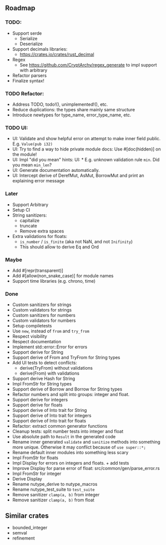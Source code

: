 ## Roadmap

### TODO:
* Support serde
  * Serialize
  * Deserialize
* Support decimals libraries:
  * https://crates.io/crates/rust_decimal
* Regex
  * See https://github.com/CryptArchy/regex_generate to impl support with arbitrary
* Refactor parsers
* Finalize syntax!

### TODO Refactor:
* Address TODO, todo!(), unimplemented!(), etc.
* Reduce duplications: the types share mainly same structure
* Introduce newtypes for type_name, error_type_name, etc.

### TODO UI:
* UI: Validate and show helpful error on attempt to make inner field public. E.g. `Value(pub i32)`
* UI: Try to find a way to hide private module docs: Use #[doc(hidden)] on the module!
* UI: Impl  "did you mean" hints:
  UI: * E.g. unknown validation rule `min`. Did you mean `min_len`?
* UI: Generate documentation automatically.
* UI: Intercept derive of DerefMut, AsMut, BorrowMut and print an explaining error message

### Later
* Support Arbitrary
* Setup CI
* String sanitizers:
  * capitalize
  * truncate
  * Remove extra spaces
* Extra validations for floats:
  * `is_number` / `is_finite` (aka not NaN, and not `Inifinity`)
  * This should allow to derive Eq and Ord

### Maybe
* Add #[repr(transparent)]
* Add #[allow(non_snake_case)] for module names
* Support time libraries (e.g. chrono, time)


### Done
* Custom sanitizers for strings
* Custom validators for strings
* Custom sanitizers for numbers
* Custom validators for numbers
* Setup compiletests
* Use `new`, instead of `from` and `try_from`
* Respect visibility
* Respect documentation
* Implement std::error::Error for errors
* Support derive for String
* Support derive of From and TryFrom for String types
* Add UI tests to detect conflicts:
  * derive(TryFrom) without validations
  * derive(From) with validations
* Support derive Hash for String
* Impl FromStr for String types
* Support derive of Borrow<str> and Borrow<String> for String types
* Refactor numbers and split into groups: integer and float.
* Support derive for integers
* Support derive for floats
* Support derive of Into trait for String
* Support derive of Into trait for integers
* Support derive of Into trait for floats
* Refactor: extract common generator functions
* Cleanup tests: split number tests into integer and float
* Use absolute path to `Result` in the generated code
* Rename inner generated `validate` and `sanitize` methods into something more unique. Otherwise it may conflict because of `use super::*;`
* Rename default inner modules into something less scary
* Impl FromStr for floats
* Impl Display for errors on integers and floats. + add tests
* Improve Display for parse error of float: src/common/gen/parse_error.rs
* Impl FromStr for integer
* Derive Display
* Rename nutype_derive to nutype_macros
* Rename nutype_test_suite to `test_suite`
* Remove sanitizer `clamp(a, b)` from integer
* Remove sanitizer `clamp(a, b)` from float



## Similar crates

* bounded_integer
* semval
* refinement
